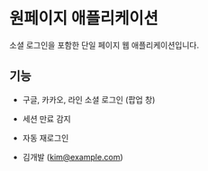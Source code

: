 # 원페이지 애플리케이션

소셜 로그인을 포함한 단일 페이지 웹 애플리케이션입니다.

## 기능

- 구글, 카카오, 라인 소셜 로그인 (팝업 창)
- 세션 만료 감지
- 자동 재로그인

- 김개발 (kim@example.com) 